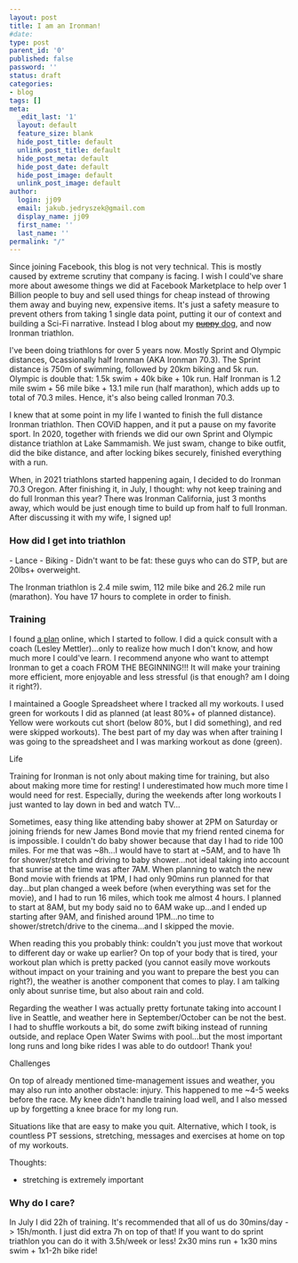```yaml
---
layout: post
title: I am an Ironman!
#date: 
type: post
parent_id: '0'
published: false
password: ''
status: draft
categories:
- blog
tags: []
meta:
  _edit_last: '1'
  layout: default
  feature_size: blank
  hide_post_title: default
  unlink_post_title: default
  hide_post_meta: default
  hide_post_date: default
  hide_post_image: default
  unlink_post_image: default
author:
  login: jj09
  email: jakub.jedryszek@gmail.com
  display_name: jj09
  first_name: ''
  last_name: ''
permalink: "/"
---
```

<p><!-- wp:paragraph --></p>
<p>Since joining Facebook, this blog is not very technical. This is mostly caused by extreme scrutiny that company is facing. I wish I could've share more about awesome things we did at Facebook Marketplace to help over 1 Billion people to buy and sell used things for cheap instead of throwing them away and buying new, expensive items. It's just a safety measure to prevent others from taking 1 single data point, putting it our of context and building a Sci-Fi narrative. Instead I blog about my <a href="https://jj09.net/puppy-tutorial/"><s>puppy</s> dog</a>, and now Ironman triathlon.</p>

<p>I've been doing triathlons for over 5 years now. Mostly Sprint and Olympic distances, Ocassionally half Ironman (AKA Ironman 70.3). The Sprint distance is 750m of swimming, followed by 20km biking and 5k run. Olympic is double that: 1.5k swim + 40k bike + 10k run. Half Ironman is 1.2 mile swim + 56 mile bike + 13.1 mile run (half marathon), which adds up to total of 70.3 miles. Hence, it's also being called Ironman 70.3.</p>

<p>I knew that at some point in my life I wanted to finish the full distance Ironman triathlon. Then COViD happen, and it put a pause on my favorite sport. In 2020, together with friends we did our own Sprint and Olympic distance triathlon at Lake Sammamish. We just swam, change to bike outfit, did the bike distance, and after locking bikes securely, finished everything with a run.</p>

<p>When, in 2021 triathlons started happening again, I decided to do Ironman 70.3 Oregon. After finishing it, in July, I thought: why not keep training and do full Ironman this year? There was Ironman California, just 3 months away, which would be just enough time to build up from half to full Ironman. After discussing it with my wife, I signed up!</p>

<h3>How did I get into triathlon</h3>
- Lance
- Biking
- Didn't want to be fat: these guys who can do STP, but are 20lbs+ overweight.
<p><!-- /wp:paragraph --></p>
<p><!-- wp:paragraph --></p>
<p>The Ironman triathlon is 2.4 mile swim, 112 mile bike and 26.2 mile run (marathon). You have 17 hours to complete in order to finish.</p>
<p><!-- /wp:paragraph --></p>
<p><!-- wp:paragraph --></p>
<h3>Training</h3>
<p><!-- /wp:paragraph --></p>
<p><!-- wp:paragraph --></p>
<p>I found <a href="https://s3-eu-west-1.amazonaws.com/kpdocshare/Training_Plans/TRI38.First_Ironman.pdf">a plan</a> online, which I started to follow. I did a quick consult with a coach (Lesley Mettler)...only to realize how much I don't know, and how much more I could've learn. I recommend anyone who want to attempt Ironman to get a coach FROM THE BEGINNING!!! It will make your training more efficient, more enjoyable and less stressful (is that enough? am I doing it right?).</p>
<p><!-- /wp:paragraph --></p>
<p><!-- wp:paragraph --></p>
<p>I maintained a Google Spreadsheet where I tracked all my workouts. I used green for workouts I did as planned (at least 80%+ of planned distance). Yellow were workouts cut short (below 80%, but I did something), and red were skipped workouts). The best part of my day was when after training I was going to the spreadsheet and I was marking workout as done (green).</p>
<p><!-- /wp:paragraph --></p>
<p><!-- wp:paragraph --></p>
<p>Life</p>
<p><!-- /wp:paragraph --></p>
<p><!-- wp:paragraph --></p>
<p>Training for Ironman is not only about making time for training, but also about making more time for resting! I underestimated how much more time I would need for rest. Especially, during the weekends after long workouts I just wanted to lay down in bed and watch TV...</p>
<p><!-- /wp:paragraph --></p>
<p><!-- wp:paragraph --></p>
<p>Sometimes, easy thing like attending baby shower at 2PM on Saturday or joining friends for new James Bond movie that my friend rented cinema for is impossible. I couldn't do baby shower because that day I had to ride 100 miles. For me that was ~8h...I would have to start at ~5AM, and to have 1h for shower/stretch and driving to baby shower...not ideal taking into account that sunrise at the time was after 7AM. When planning to watch the new Bond movie with friends at 1PM, I had only 90mins run planned for that day...but plan changed a week before (when everything was set for the movie), and I had to run 16 miles, which took me almost 4 hours. I planned to start at 8AM, but my body said no to 6AM wake up...and I ended up starting after 9AM, and finished around 1PM...no time to shower/stretch/drive to the cinema...and I skipped the movie.</p>
<p><!-- /wp:paragraph --></p>
<p><!-- wp:paragraph --></p>
<p>When reading this you probably think: couldn't you just move that workout to different day or wake up earlier? On top of your body that is tired, your workout plan which is pretty packed (you cannot easily move workouts without impact on your training and you want to prepare the best you can right?), the weather is another component that comes to play. I am talking only about sunrise time, but also about rain and cold.</p>
<p><!-- /wp:paragraph --></p>
<p><!-- wp:paragraph --></p>
<p>Regarding the weather I was actually pretty fortunate taking into account I live in Seattle, and weather here in September/October can be not the best. I had to shuffle workouts a bit, do some zwift biking instead of running outside, and replace Open Water Swims with pool...but the most important long runs and long bike rides I was able to do outdoor! Thank you!</p>
<p><!-- /wp:paragraph --></p>
<p><!-- wp:paragraph --></p>
<p>Challenges</p>
<p><!-- /wp:paragraph --></p>
<p><!-- wp:paragraph --></p>
<p>On top of already mentioned time-management issues and weather, you may also run into another obstacle: injury. This happened to me ~4-5 weeks before the race. My knee didn't handle training load well, and I also messed up by forgetting a knee brace for my long run.</p>
<p><!-- /wp:paragraph --></p>
<p><!-- wp:paragraph --></p>
<p>Situations like that are easy to make you quit. Alternative, which I took, is countless PT sessions, stretching, messages and exercises at home on top of my workouts.</p>
<p><!-- /wp:paragraph --></p>
<p><!-- wp:paragraph --></p>
<p>Thoughts:</p>
<p><!-- /wp:paragraph --></p>
<p><!-- wp:list --></p>
<ul>
<li>stretching is extremely important</li>
</ul>
<p><!-- /wp:list --></p>
<h3>Why do I care?</h3>
In July I did 22h of training. It's recommended that all of us do 30mins/day -> 15h/month. I just did extra 7h on top of that!
If you want to do sprint triathlon you can do it with 3.5h/week or less! 2x30 mins run + 1x30 mins swim + 1x1-2h bike ride!
